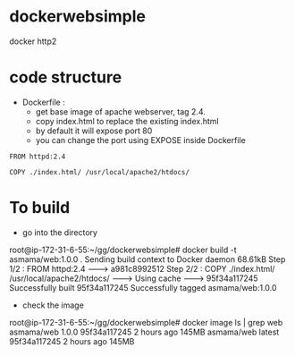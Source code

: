 # dockerwebsimple
docker http2


# code structure

- Dockerfile :
  - get base image of apache webserver, tag 2.4. 
  - copy index.html to replace the existing index.html
  - by default it will expose port 80
  - you can change the port using EXPOSE inside Dockerfile

```docker
FROM httpd:2.4
 
COPY ./index.html/ /usr/local/apache2/htdocs/
```

# To build

- go into the directory

root@ip-172-31-6-55:~/gg/dockerwebsimple# docker build -t asmama/web:1.0.0 .
Sending build context to Docker daemon  68.61kB
Step 1/2 : FROM httpd:2.4
 ---> a981c8992512
Step 2/2 : COPY ./index.html/ /usr/local/apache2/htdocs/
 ---> Using cache
 ---> 95f34a117245
Successfully built 95f34a117245
Successfully tagged asmama/web:1.0.0

- check the image

root@ip-172-31-6-55:~/gg/dockerwebsimple# docker image ls | grep web
asmama/web   1.0.0     95f34a117245   2 hours ago   145MB
asmama/web   latest    95f34a117245   2 hours ago   145MB
